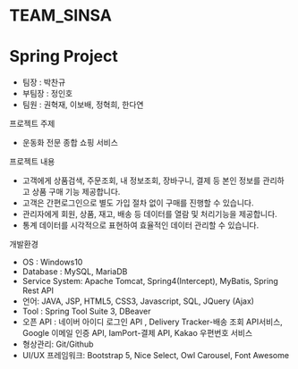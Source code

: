 # TEAM_SINSA
# Spring Project

- 팀장 : 박찬규
- 부팀장 : 정인호
- 팀원 : 권혁재, 이보배, 정혁희, 한다연

프로젝트 주제
- 운동화 전문 종합 쇼핑 서비스

프로젝트 내용
- 고객에게 상품검색, 주문조회, 내 정보조회, 장바구니, 결제 등 본인 정보를 관리하고 상품 구매 기능 제공합니다.
- 고객은 간편로그인으로 별도 가입 절차 없이 구매를 진행할 수 있습니다.
- 관리자에게 회원, 상품, 재고, 배송 등 데이터를 열람 및 처리기능을 제공합니다.
- 통계 데이터를 시각적으로 표현하여 효율적인 데이터 관리할 수 있습니다.

개발환경
- OS : Windows10
- Database : MySQL, MariaDB
- Service System: Apache Tomcat, Spring4(Intercept), MyBatis, Spring Rest API
- 언어: JAVA, JSP, HTML5, CSS3, Javascript, SQL, JQuery (Ajax)
- Tool : Spring Tool Suite 3, DBeaver 
- 오픈 API : 네이버 아이디 로그인 API , Delivery Tracker-배송 조회 API서비스, Google 이메일 인증 API, IamPort-결제 API, Kakao 우편번호 서비스
- 형상관리: Git/Github   
- UI/UX 프레임워크: Bootstrap 5, Nice Select, Owl Carousel, Font Awesome
